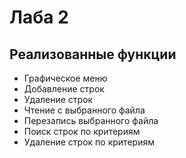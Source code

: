 # Лаба 2
## Реализованные функции
* Графическое меню
* Добавление строк
* Удаление строк
* Чтение с выбранного файла
* Перезапись выбранного файла
* Поиск строк по критериям
* Удаление строк по критериям 